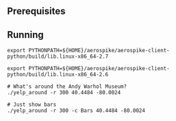 
Prerequisites
----------------------------------------------------------------


Running
----------------------------------------------------------------

    export PYTHONPATH=${HOME}/aerospike/aerospike-client-python/build/lib.linux-x86_64-2.7

    export PYTHONPATH=${HOME}/aerospike/aerospike-client-python/build/lib.linux-x86_64-2.6

    # What's around the Andy Warhol Museum?
    ./yelp_around -r 300 40.4484 -80.0024

    # Just show bars
    ./yelp_around -r 300 -c Bars 40.4484 -80.0024
